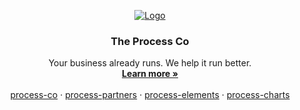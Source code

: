 <p align="center">
  <a href="https://github.com/process-co/">
    <img src="https://github.com/user-attachments/assets/29f60712-e4a5-4939-99d1-48ce048b553e" alt="Logo">
  </a>

  <h3 align="center">The Process Co</h3>

  <p align="center">
    Your business already runs. We help it run better.
    <br />
    <a href="https://process.co"><strong>Learn more »</strong></a>
    <br />
    <br />
    <a href="https://github.com/process-co">process-co</a>
    ·
    <a href="https://github.com/process-co">process-partners</a>
    ·
    <a href="https://github.com/process-co">process-elements</a>
    ·
    <a href="https://github.com/process-co">process-charts</a>
  </p>
</p>

<!-- Primary Sales & Information Website
* https://process.co

Workflow & WorkOS Application
* https://app.process.co

User & Element Documentation
* https://docs.process.co

Developer Portal and Documentation
* https://developers.process.co

Status
* https://status.process.co -->

<!--

**Here are some ideas to get you started:**

🙋‍♀️ A short introduction - what is your organization all about?
🌈 Contribution guidelines - how can the community get involved?
👩‍💻 Useful resources - where can the community find your docs? Is there anything else the community should know?
🍿 Fun facts - what does your team eat for breakfast?
🧙 Remember, you can do mighty things with the power of [Markdown](https://docs.github.com/github/writing-on-github/getting-started-with-writing-and-formatting-on-github/basic-writing-and-formatting-syntax)
-->
